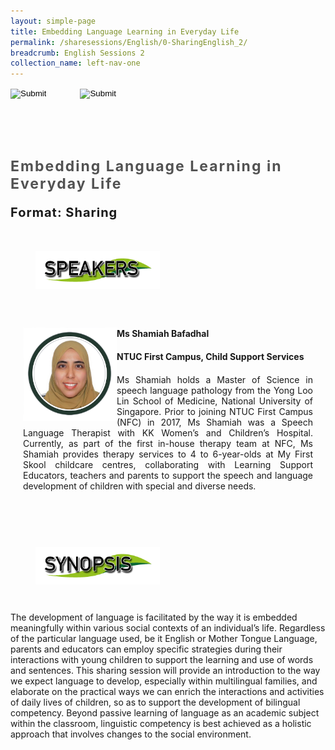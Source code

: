 ```yaml
---
layout: simple-page
title: Embedding Language Learning in Everyday Life
permalink: /sharesessions/English/0-SharingEnglish_2/
breadcrumb: English Sessions 2
collection_name: left-nav-one
---
```




<input type="image" name="btnBack" id="btnBack" onclick="goBack()" src="/images/btnBack.png" style="height:70px;">
<input type="image" name="btnRegister" id="btnRegister" src="/images/btnClosed.png"
    style="height:70px;padding-left: 50px;" />

<link href="/misc/bootstrap.min.css" rel="stylesheet" />
<link href="/misc/Site.css" rel="stylesheet" />
<style>
    .divSPMain {
        padding: 20px;
        padding-top: 20px;
        text-align: justify;
        border-radius: 20px;
    }
    .divSPInfo {
        padding-top: 1px;
    }
</style>
<script>
        function goBack() {
          window.history.back();
        }
        </script>
        
<div id="PanelSess">
    <div class="col-md-12" style="padding-top: 40px;">
        <b>
            <span id="lblTitle_EL" style="font-weight: bold; font-size: 23px; letter-spacing: 2px; color: #525252">
                Embedding Language Learning in Everyday Life</span></b>
    </div>
    <div class="col-md-12" style="padding-top: 10px;">
        <span id="lblTitle_OL" style="font-weight: bold; font-size: 20px; letter-spacing: 1px;">
        </span>
    </div>
    <div class="col-md-12" style="padding-top: 10px;">
        <span id="tblFormat" style="font-weight: bold; font-size: 20px; letter-spacing: 1px;"><b>Format:</b>
            Sharing</span>
    </div>
    <div class="row divSPMain">
        <h2 style="text-decoration: underline; padding-left: 20px;">
            <img src="/images/sessions/HDerSpeakers.png" style="height: 60px;max-width:100%;" /></h2>
        <div class="col-md-2">
        </div>
    </div>
    <div class="row divSPMain">
        <div class="col-md-2">
            <img id="RptSpeaker_Img_0" src="/images/sessions/E21.png" style="float: left; width: 150px;" />
        </div>
        <div class="divSPInfo col-md-10">
            <div class="col-md-12" style="font-weight: bold;">
                <span id="RptSpeaker_lblName_0">Ms Shamiah Bafadhal</span>
            </div>
            <div class="col-md-12" style="padding-top: 20px; font-weight: bold;">
                <span id="RptSpeaker_lblOrg_EL_0">NTUC First Campus, Child Support Services </span>
            </div>
            <div class="col-md-12" style="font-weight: bold;">
                <span id="RptSpeaker_lblOrg_OL_0"></span>
            </div>
            <div class="col-md-12" style="padding-top: 20px;">
                <span id="RptSpeaker_Label1_0">Ms Shamiah holds a Master of Science in speech language pathology from
                    the Yong Loo Lin School of Medicine, National University of Singapore. Prior to joining NTUC First
                    Campus (NFC) in 2017, Ms Shamiah was a Speech Language Therapist with KK Women’s and Children’s
                    Hospital. Currently, as part of the first in-house therapy team at NFC, Ms Shamiah provides therapy
                    services to 4 to 6-year-olds at My First Skool childcare centres, collaborating with Learning
                    Support Educators, teachers and parents to support the speech and language development of children
                    with special and diverse needs. </span>
            </div>
            <div class="col-md-12" style="padding-top: 20px; font-size: 13px;">
                <span id="RptSpeaker_Label2_0"></span>
            </div>
        </div>
    </div>
    <div class="row divSPMain">
        <h2 style="text-decoration: underline; padding-left: 20px;">
            <img src="/images/sessions/HderSynopsis.png" style="height: 60px;max-width:100%;" /></h2>
        <div class="col-md-2">
        </div>
    </div>
    <div class="col-md-2">
    </div>
    <div class="divSPInfo col-md-10">
        <div class="col-md-12">
            <span id="lblSynosis_EL">The development of language is facilitated by the way it is embedded meaningfully
                within various social contexts of an individual’s life. Regardless of the particular language used, be
                it English or Mother Tongue Language, parents and educators can employ specific strategies during their
                interactions with young children to support the learning and use of words and sentences. This sharing
                session will provide an introduction to the way we expect language to develop, especially within
                multilingual families, and elaborate on the practical ways we can enrich the interactions and activities
                of daily lives of children, so as to support the development of bilingual competency. Beyond passive
                learning of language as an academic subject within the classroom, linguistic competency is best achieved
                as a holistic approach that involves changes to the social environment. </span>
        </div>
        <div class="col-md-12" style="padding-top: 20px; font-size: 13px;">
            <span id="lblSynosis_OL"></span>
        </div>
    </div>

</div>
